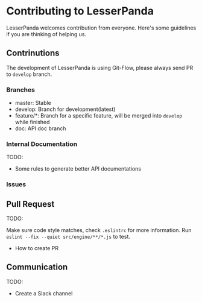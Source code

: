 # Contributing to LesserPanda

LesserPanda welcomes contribution from everyone. Here's some guidelines 
if you are thinking of helping us.

## Contrinutions

The development of LesserPanda is using Git-Flow, please always send PR
to `develop` branch.

### Branches

- master: Stable
- develop: Branch for development(latest)
- feature/*: Branch for a specific feature, will be merged into `develop` while finished
- doc: API doc branch

### Internal Documentation

TODO: 

- Some rules to generate better API documentations

### Issues

## Pull Request

TODO:

Make sure code style matches, check `.eslintrc` for more information.
Run `eslint --fix --quiet src/engine/**/*.js` to test.

- How to create PR

## Communication

TODO:

- Create a Slack channel
